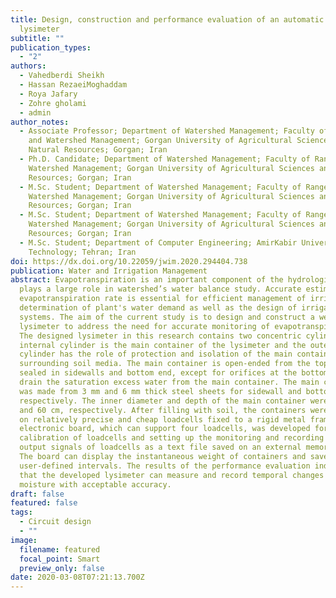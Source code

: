 ```yaml
---
title: Design, construction and performance evaluation of an automatic weighing
  lysimeter
subtitle: ""
publication_types:
  - "2"
authors:
  - Vahedberdi Sheikh
  - Hassan RezaeiMoghaddam
  - Roya Jafary
  - Zohre gholami
  - admin
author_notes:
  - Associate Professor; Department of Watershed Management; Faculty of Range
    and Watershed Management; Gorgan University of Agricultural Sciences and
    Natural Resources; Gorgan; Iran
  - Ph.D. Candidate; Department of Watershed Management; Faculty of Range and
    Watershed Management; Gorgan University of Agricultural Sciences and Natural
    Resources; Gorgan; Iran
  - M.Sc. Student; Department of Watershed Management; Faculty of Range and
    Watershed Management; Gorgan University of Agricultural Sciences and Natural
    Resources; Gorgan; Iran
  - M.Sc. Student; Department of Watershed Management; Faculty of Range and
    Watershed Management; Gorgan University of Agricultural Sciences and Natural
    Resources; Gorgan; Iran
  - M.Sc. Student; Department of Computer Engineering; AmirKabir University of
    Technology; Tehran; Iran
doi: https://dx.doi.org/10.22059/jwim.2020.294404.738
publication: Water and Irrigation Management
abstract: Evapotranspiration is an important component of the hydrologic cycle
  plays a large role in watershed’s water balance study. Accurate estimation of
  evapotranspiration rate is essential for efficient management of irrigation,
  determination of plant's water demand as well as the design of irrigation
  systems. The aim of the current study is to design and construct a weighing
  lysimeter to address the need for accurate monitoring of evapotranspiration.
  The designed lysimeter in this research contains two concentric cylinders. The
  internal cylinder is the main container of the lysimeter and the outer
  cylinder has the role of protection and isolation of the main container from
  surrounding soil media. The main container is open-ended from the top but
  sealed in sidewalls and bottom end, except for orifices at the bottom end to
  drain the saturation excess water from the main container. The main container
  was made from 3 mm and 6 mm thick steel sheets for sidewall and bottom,
  respectively. The inner diameter and depth of the main container were 45 cm
  and 60 cm, respectively. After filling with soil, the containers were loaded
  on relatively precise and cheap loadcells fixed to a rigid metal framework. An
  electronic board, which can support four loadcells, was developed for
  calibration of loadcells and setting up the monitoring and recording the
  output signals of loadcells as a text file saved on an external memory card.
  The board can display the instantaneous weight of containers and save them at
  user-defined intervals. The results of the performance evaluation indicated
  that the developed lysimeter can measure and record temporal changes of soil
  moisture with acceptable accuracy.
draft: false
featured: false
tags:
  - Circuit design
  - ""
image:
  filename: featured
  focal_point: Smart
  preview_only: false
date: 2020-03-08T07:21:13.700Z
---
```

